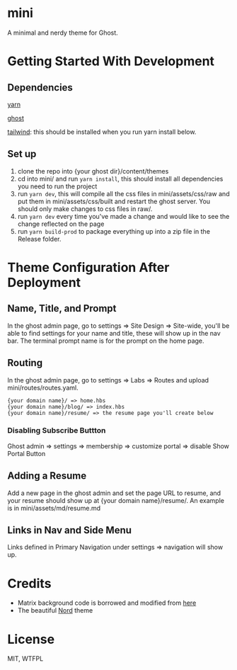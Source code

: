 # mini
A minimal and nerdy theme for Ghost.


# Getting Started With Development

## Dependencies


[yarn](https://yarnpkg.com/)

[ghost](https://ghost.org/docs/install/local/)

[tailwind](https://tailwindcss.com/docs/installation): this should be installed when you run yarn install below.

## Set up
1. clone the repo into {your ghost dir}/content/themes
2. cd into mini/ and run `yarn install`, this should install all dependencies you need to run the project
3. run `yarn dev`, this will compile all the css files in mini/assets/css/raw and put them in mini/assets/css/built and restart the ghost server. You should only make changes to css files in raw/.
4. run `yarn dev` every time you've made a change and would like to see the change reflected on the page
5. run `yarn build-prod` to package everything up into a zip file in the Release folder.

# Theme Configuration After Deployment
## Name, Title, and Prompt
In the ghost admin page, go to settings => Site Design => Site-wide, you'll be able to find settings for your name and title, these will show up in the nav bar. The terminal prompt name is for the prompt on the home page.

## Routing
In the ghost admin page, go to settings => Labs => Routes and upload mini/routes/routes.yaml. 

```
{your domain name}/ => home.hbs
{your domain name}/blog/ => index.hbs
{your domain name}/resume/ => the resume page you'll create below

```

### Disabling Subscribe Buttton
Ghost admin => settings => membership => customize portal => disable Show Portal Button

## Adding a Resume
Add a new page in the ghost admin and set the page URL to resume, and your resume should show up at {your domain name}/resume/. An example is in mini/assets/md/resume.md

## Links in Nav and Side Menu
Links defined in Primary Navigation under settings => navigation will show up.

# Credits
- Matrix background code is borrowed and modified from [here](https://medium.com/@twineworks/fun-with-html-canvas-build-the-matrix-c87c4bb12487)
- The beautiful [Nord](https://www.nordtheme.com/) theme

# License
MIT, WTFPL
